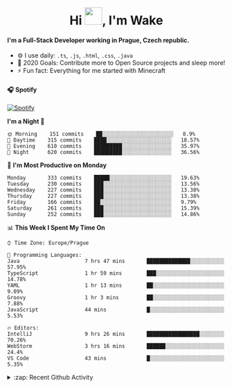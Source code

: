 <h1 align="center">Hi <img src="https://raw.githubusercontent.com/MrWakeCZ/MrWakeCZ/master/Hi.gif" width="40px" />, I'm Wake</h1>

#### I'm a Full-Stack Developer working in Prague, Czech republic.
- ⚙️ I use daily: `.ts`, `.js`, `.html`, `.css`, `.java`
- 🥅 2020 Goals: Contribute more to Open Source projects and sleep more!
- ⚡ Fun fact: Everything for me started with Minecraft

#### 🎧 Spotify
[![Spotify](https://novatorem-delta-eight.vercel.app/api/spotify)](https://open.spotify.com/user/wakeecz)

<!--START_SECTION:waka-->
**I'm a Night 🦉** 

```text
🌞 Morning    151 commits    ██░░░░░░░░░░░░░░░░░░░░░░░   8.9% 
🌆 Daytime    315 commits    ████░░░░░░░░░░░░░░░░░░░░░   18.57% 
🌃 Evening    610 commits    █████████░░░░░░░░░░░░░░░░   35.97% 
🌙 Night      620 commits    █████████░░░░░░░░░░░░░░░░   36.56%

```
📅 **I'm Most Productive on Monday** 

```text
Monday       333 commits    █████░░░░░░░░░░░░░░░░░░░░   19.63% 
Tuesday      230 commits    ███░░░░░░░░░░░░░░░░░░░░░░   13.56% 
Wednesday    227 commits    ███░░░░░░░░░░░░░░░░░░░░░░   13.38% 
Thursday     227 commits    ███░░░░░░░░░░░░░░░░░░░░░░   13.38% 
Friday       166 commits    ██░░░░░░░░░░░░░░░░░░░░░░░   9.79% 
Saturday     261 commits    ███░░░░░░░░░░░░░░░░░░░░░░   15.39% 
Sunday       252 commits    ███░░░░░░░░░░░░░░░░░░░░░░   14.86%

```


📊 **This Week I Spent My Time On** 

```text
⌚︎ Time Zone: Europe/Prague

💬 Programming Languages: 
Java                     7 hrs 47 mins       ██████████████░░░░░░░░░░░   57.95% 
TypeScript               1 hr 59 mins        ███░░░░░░░░░░░░░░░░░░░░░░   14.78% 
YAML                     1 hr 13 mins        ██░░░░░░░░░░░░░░░░░░░░░░░   9.09% 
Groovy                   1 hr 3 mins         ██░░░░░░░░░░░░░░░░░░░░░░░   7.88% 
JavaScript               44 mins             █░░░░░░░░░░░░░░░░░░░░░░░░   5.53%

🔥 Editors: 
IntelliJ                 9 hrs 26 mins       █████████████████░░░░░░░░   70.26% 
WebStorm                 3 hrs 16 mins       ██████░░░░░░░░░░░░░░░░░░░   24.4% 
VS Code                  43 mins             █░░░░░░░░░░░░░░░░░░░░░░░░   5.35%

```


<!--END_SECTION:waka-->

<details>
  <summary>:zap: Recent Github Activity</summary>

<!--START_SECTION:activity-->
1. 🎉 Merged PR [#89](https://github.com/waked-cz/corgi/pull/89) in [waked-cz/corgi](https://github.com/waked-cz/corgi)
2. 🗣 Commented on [#14](https://github.com/craftmania-cz/craftmanager/issues/14) in [craftmania-cz/craftmanager](https://github.com/craftmania-cz/craftmanager)
3. 🎉 Merged PR [#2](https://github.com/craftmania-cz/craftcore/pull/2) in [craftmania-cz/craftcore](https://github.com/craftmania-cz/craftcore)
4. 🎉 Merged PR [#7](https://github.com/craftmania-cz/craftlobby/pull/7) in [craftmania-cz/craftlobby](https://github.com/craftmania-cz/craftlobby)
5. ❌ Closed PR [#88](https://github.com/waked-cz/corgi/pull/88) in [waked-cz/corgi](https://github.com/waked-cz/corgi)
<!--END_SECTION:activity-->

</details>
